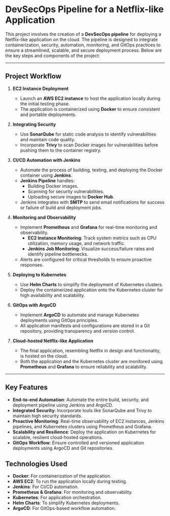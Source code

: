 # DevSecOps Pipeline for a Netflix-like Application  

This project involves the creation of a **DevSecOps pipeline** for deploying a Netflix-like application on the cloud. The pipeline is designed to integrate containerization, security, automation, monitoring, and GitOps practices to ensure a streamlined, scalable, and secure deployment process. Below are the key steps and components of the project:

---

## Project Workflow  

1. **EC2 Instance Deployment**  
   - Launch an **AWS EC2 instance** to host the application locally during the initial testing phase.  
   - The application is containerized using **Docker** to ensure consistent and portable deployments.  

2. **Integrating Security**  
   - Use **SonarQube** for static code analysis to identify vulnerabilities and maintain code quality.  
   - Incorporate **Trivy** to scan Docker images for vulnerabilities before pushing them to the container registry.  

3. **CI/CD Automation with Jenkins**  
   - Automate the process of building, testing, and deploying the Docker container using **Jenkins**.  
   - **Jenkins Pipeline** handles:  
     - Building Docker images.  
     - Scanning for security vulnerabilities.  
     - Uploading secure images to **Docker Hub**.  
   - Jenkins integrates with **SMTP** to send email notifications for success or failure of build and deployment jobs.  

4. **Monitoring and Observability**  
   - Implement **Prometheus** and **Grafana** for real-time monitoring and observability.  
     - **EC2 Instance Monitoring**: Track system metrics such as CPU utilization, memory usage, and network traffic.  
     - **Jenkins Job Monitoring**: Visualize success/failure rates and identify pipeline bottlenecks.  
   - Alerts are configured for critical thresholds to ensure proactive responses.  

5. **Deploying to Kubernetes**  
   - Use **Helm Charts** to simplify the deployment of Kubernetes clusters.  
   - Deploy the containerized application onto the Kubernetes cluster for high availability and scalability.  

6. **GitOps with ArgoCD**  
   - Implement **ArgoCD** to automate and manage Kubernetes deployments using GitOps principles.  
   - All application manifests and configurations are stored in a Git repository, providing transparency and version control.  

7. **Cloud-hosted Netflix-like Application**  
   - The final application, resembling Netflix in design and functionality, is hosted on the cloud.  
   - Both the application and the Kubernetes cluster are monitored using **Prometheus** and **Grafana** to ensure reliability and scalability.

---

## Key Features  

- **End-to-end Automation**: Automate the entire build, security, and deployment pipeline using Jenkins and ArgoCD.  
- **Integrated Security**: Incorporate tools like SonarQube and Trivy to maintain high security standards.  
- **Proactive Monitoring**: Real-time observability of EC2 instances, Jenkins pipelines, and Kubernetes clusters using Prometheus and Grafana.  
- **Scalability and Resilience**: Deploy the application on Kubernetes for scalable, resilient cloud-hosted operations.  
- **GitOps Workflow**: Ensure controlled and versioned application deployments using ArgoCD and Git repositories.  

## Technologies Used
- **Docker**: For containerization of the application.
- **AWS EC2**: To run the application locally during testing.
- **Jenkins**: For CI/CD automation.
- **Prometheus & Grafana**: For monitoring and observability.
- **Kubernetes**: For application orchestration.
- **Helm Charts**: To simplify Kubernetes deployments.
- **ArgoCD**: For GitOps-based workflow automation.
